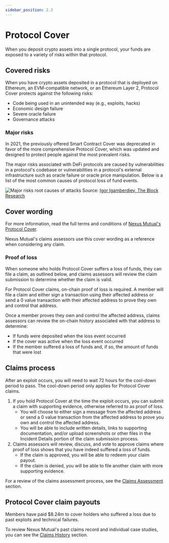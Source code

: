 ```yaml
---
sidebar_position: 2.3
---
```


# Protocol Cover

When you deposit crypto assets into a single protocol, your funds are exposed to a variety of risks within that protocol.

## Covered risks

When you have crypto assets deposited in a protocol that is deployed on Ethereum, an EVM-compatible network, or an Ethereum Layer 2, Protocol Cover protects against the following risks:
* Code being used in an unintended way (e.g., exploits, hacks)
* Economic design failure
* Severe oracle failure
* Governance attacks

### Major risks

In 2021, the previously offered Smart Contract Cover was deprecated in favor of the more comprehensive Protocol Cover, which was updated and designed to protect people against the most prevalent risks.

The major risks associated with DeFi protocols are caused by vulnerabilities in a protocol's codebase or vulnerabilities in a protocol's external infrastructure such as oracle failure or oracle price manipulation. Below is a list of the most common causes of protocol loss of fund events.

![Major risks root causes of attacks](pathname:///img/MajorRisks-Table.png)
Source: [Igor Igamberdiev, The Block Research](https://twitter.com/FrankResearcher/status/1395363410691428359)

## Cover wording

For more information, read the full terms and conditions of [Nexus Mutual's Protocol Cover](https://uploads-ssl.webflow.com/62d8193ce9880895261daf4a/63d0f4c4cca088730ac54ccc_ProtocolCoverv1.0.pdf).

Nexus Mutual's claims assessors use this cover wording as a reference when considering any claim.

### Proof of loss

When someone who holds Protocol Cover suffers a loss of funds, they can file a claim, as outlined below, and claims assessors will review the claim submission to determine whether the claim is valid.

For Protocol Cover claims, on-chain proof of loss is required. A member will file a claim and either sign a transaction using their affected address or send a 0 value transaction with their affected address to prove they own and control that address.

Once a member proves they own and control the affected address, claims assessors can review the on-chain history associated with that address to determine:
* If funds were deposited when the loss event occurred
* If the cover was active when the loss event occurred
* If the member suffered a loss of funds and, if so, the amount of funds that were lost

## Claims process

After an exploit occurs, you will need to wait 72 hours for the cool-down period to pass. The cool-down period only applies for Protocol Cover claims.
1. If you hold Protocol Cover at the time the exploit occurs, you can submit a claim with supporting evidence, otherwise referred to as proof of loss.
    * You will choose to either sign a message from the affected address or send a 0 value transaction from the affected address to prove you own and control the affected address.
    * You will be able to include written details, links to supporting documentation, and/or upload screenshots or other files in the Incident Details portion of the claim submission process.
2. Claims assessors will review, discuss, and vote to approve claims where proof of loss shows that you have indeed suffered a loss of funds.
    * If the claim is approved, you will be able to redeem your claim payout.
    * If the claim is denied, you will be able to file another claim with more supporting evidence.

For a review of the claims assessment process, see the [Claims Assessment](/protocol/claims-assessment) section.

## Protocol Cover claim payouts

Members have paid $8.24m to cover holders who suffered a loss due to past exploits and technical failures.

To review Nexus Mutual's past claims record and individual case studies, you can see the [Claims History](/overview/claims-history/) section.
